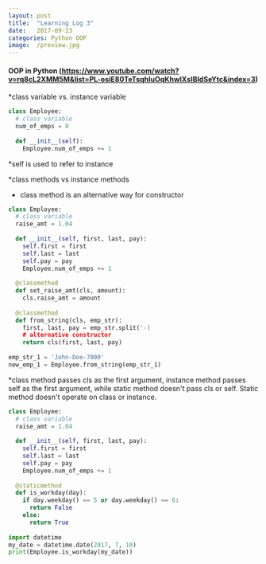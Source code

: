```yaml
---
layout: post
title:  "Learning Log 3"
date:   2017-09-23 
categories: Python OOP
image:  /preview.jpg
---
```

#### OOP in Python (https://www.youtube.com/watch?v=rq8cL2XMM5M&list=PL-osiE80TeTsqhIuOqKhwlXsIBIdSeYtc&index=3)
*class variable vs. instance variable
```python
class Employee:
  # class variable
  num_of_emps = 0
  
  def __init__(self):
    Employee.num_of_emps += 1
```
*self is used to refer to instance

*class methods vs instance methods

  * class method is an alternative way for constructor
  
```python
class Employee:
  # class variable
  raise_amt = 1.04
  
  def __init__(self, first, last, pay):
    self.first = first
    self.last = last
    self.pay = pay
    Employee.num_of_emps += 1
    
  @classmethod
  def set_raise_amt(cls, amount):
    cls.raise_amt = amount
    
  @classmethod
  def from_string(cls, emp_str):
    first, last, pay = emp_str.split('-)
    # alternative constructor
    return cls(first, last, pay)
    
emp_str_1 = 'John-Doe-7000'
new_emp_1 = Employee.from_string(emp_str_1)
```
*class method passes cls as the first argument, instance method passes self as the first argument, while static method doesn't pass cls or self. Static method doesn't operate on class or instance.

```python
class Employee:
  # class variable
  raise_amt = 1.04
  
  def __init__(self, first, last, pay):
    self.first = first
    self.last = last
    self.pay = pay
    Employee.num_of_emps += 1
    
  @staticmethod
  def is_workday(day):
    if day.weekday() == 5 or day.weekday() == 6:
      return False
    else:
      return True
    
import datetime
my_date = datetime.date(2017, 7, 10)
print(Employee.is_workday(my_date))
```




